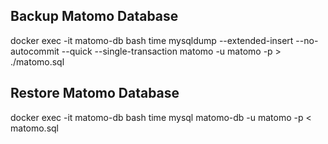 ## Backup Matomo Database

docker exec -it matomo-db bash
time mysqldump --extended-insert --no-autocommit --quick --single-transaction matomo -u matomo -p > ./matomo.sql

## Restore Matomo Database

docker exec -it matomo-db bash
time mysql matomo-db -u matomo -p < matomo.sql
